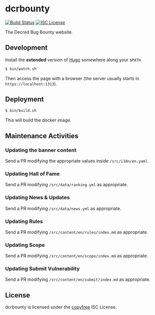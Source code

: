 dcrbounty
=========

[![Build Status](https://travis-ci.org/decred/dcrbounty.png?branch=master)](https://travis-ci.org/decred/dcrbounty)
[![ISC License](http://img.shields.io/badge/license-ISC-blue.svg)](http://copyfree.org)

The Decred Bug Bounty website.

## Development

Install the **extended** version of [Hugo](https://gohugo.io/) somewhere along your `$PATH`.

```bash
$ bin/watch.sh
```

Then access the page with a browser (the server usually starts in `https://localhost:1313`).

## Deployment

```bash
$ bin/build.sh
```
This will build the docker image.

## Maintenance Activities

### Updating the banner content

Send a PR modifying the appropriate values inside `/src/i18n/en.yaml`.

### Updating Hall of Fame

Send a PR modifying `/src/data/ranking.yml` as appropriate.

### Updating News & Updates

Send a PR modifying `/src/data/news.yml` as appropriate.

### Updating Rules

Send a PR modifying `/src/content/en/rules/index.md` as appropriate.

### Updating Scope

Send a PR modifying `/src/content/en/scope/index.md` as appropriate.

### Updating Submit Vulnerability

Send a PR modifying `/src/content/en/submit/index.md` as appropriate.

## License

dcrbounty is licensed under the [copyfree](http://copyfree.org) ISC License.
